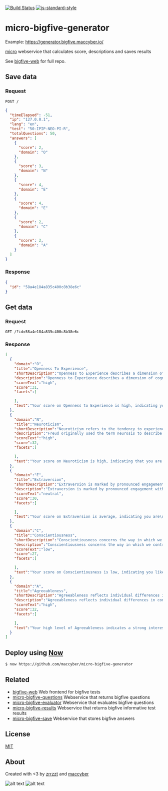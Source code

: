 [![Build Status](https://travis-ci.org/maccyber/micro-bigfive-generator.svg?branch=master)](https://travis-ci.org/maccyber/micro-bigfive-generator)
[![js-standard-style](https://img.shields.io/badge/code%20style-standard-brightgreen.svg?style=flat)](https://github.com/feross/standard)

# micro-bigfive-generator

Example: https://generator.bigfive.maccyber.io/

[micro](https://github.com/zeit/micro) webservice that calculates score, descriptions and saves results

See [bigfive-web](https://github.com/maccyber/bigfive-web) for full repo.


## Save data

### Request


```POST /```

```json
{
  "timeElapsed": -51,
  "ip": "127.0.0.1",
  "lang": "en",
  "test": "50-IPIP-NEO-PI-R",
  "totalQuestions": 50,
  "answers": [
    {
      "score": 2,
      "domain": "O"
    },
    {
      "score": 3,
      "domain": "N"
    },
    {
      "score": 4,
      "domain": "E"
    },
    {
      "score": 4,
      "domain": "E"
    },
    {
      "score": 2,
      "domain": "C"
    },
    {
      "score": 2,
      "domain": "A"
    }
  ]
}
```

### Response

```json
{
  "id": "58a4e184a835c400c8b38e6c"
}
```

## Get data

### Request

```GET /?id=58a4e184a835c400c8b38e6c```

### Response

```json
[  
  {  
    "domain":"O",
    "title":"Openness To Experience",
    "shortDescription":"Openness to Experience describes a dimension of cognitive style that distinguishes imaginative, creative people from down-to-earth, conventional people.",
    "description":"Openness to Experience describes a dimension of cognitive style that\ndistinguishes imaginative, creative people from down-to-earth,\nconventional people. Open people are intellectually curious,\nappreciative of art, and sensitive to beauty. They tend to be,\ncompared to closed people, more aware of their feelings. They tend to\nthink and act in individualistic and nonconforming\nways. Intellectuals typically score high on Openness to Experience;\nconsequently, this factor has also been called Culture or\nIntellect. Nonetheless, Intellect is probably best regarded as one aspect of openness\nto experience. Scores on Openness to Experience are only modestly\nrelated to years of education and scores on standard intelligent tests.\nAnother characteristic of the open cognitive style is a facility for thinking\nin symbols and abstractions far removed from concrete experience. Depending on\nthe individual's specific intellectual abilities, this symbolic cognition may\ntake the form of mathematical, logical, or geometric thinking, artistic and\nmetaphorical use of language, music composition or performance, or one of the\nmany visual or performing arts.\n\nPeople with low scores on openness to experience tend to have narrow, common\ninterests. They prefer the plain, straightforward, and obvious over the\ncomplex, ambiguous, and subtle. They may regard the arts and sciences with\nsuspicion, regarding these endeavors as abstruse or of no practical use.\nClosed people prefer familiarity over novelty; they are conservative and\nresistant to change.\n\nOpenness is often presented as healthier or more mature by psychologists, who\nare often themselves open to experience. However, open and closed styles of\nthinking are useful in different environments. The intellectual style of the\nopen person may serve a professor well, but research has shown that closed\nthinking is related to superior job performance in police work, sales, and\na number of service occupations.",
    "scoreText":"high",
    "score":31,
    "facets":[  

    ],
    "text":"Your score on Openness to Experience is high, indicating you enjoy novelty,\nvariety, and change. You are curious, imaginative, and creative. Your score is: 31"
  },
  {  
    "domain":"N",
    "title":"Neuroticism",
    "shortDescription":"Neuroticism refers to the tendency to experience negative feelings.",
    "description":"Freud originally used the term neurosis to describe a\ncondition marked by mental distress, emotional suffering, and an\ninability to cope effectively with the normal demands of life. He\nsuggested that everyone shows some signs of neurosis, but that we\ndiffer in our degree of suffering and our specific symptoms of\ndistress. Today neuroticism refers to the tendency to experience\nnegative feelings. Those who score high on Neuroticism may\nexperience primarily one specific negative feeling such as anxiety,\nanger, or depression, but are likely to experience several of these\nemotions. People high in neuroticism are emotionally reactive. They\nrespond emotionally to events that would not affect most people, and\ntheir reactions tend to be more intense than normal. They are more\nlikely to interpret ordinary situations as threatening, and minor\nfrustrations as hopelessly difficult. Their negative emotional\nreactions tend to persist for unusually long periods of time, which\nmeans they are often in a bad mood. These problems in emotional\nregulation can diminish a neurotic's ability to think clearly, make\ndecisions, and cope effectively with stress.",
    "scoreText":"high",
    "score":32,
    "facets":[  

    ],
    "text":"Your score on Neuroticism is high, indicating that you are easily\nupset, even by what most people consider the normal demands of\nliving. People consider you to be sensitive and emotional. Your score is: 32"
  },
  {  
    "domain":"E",
    "title":"Extraversion",
    "shortDescription":"Extraversion is marked by pronounced engagement with the external world.",
    "description":"Extraversion is marked by pronounced engagement with the external\nworld. Extraverts enjoy being with people, are full of energy, and\noften experience positive emotions. They tend to be enthusiastic,\naction-oriented, individuals who are likely to say \"Yes!\" or \"Let's\ngo!\" to opportunities for excitement. In groups they like to talk,\nassert themselves, and draw attention to themselves.\n\nIntroverts lack the exuberance, energy, and activity levels of\nextraverts. They tend to be quiet, low-key, deliberate, and\ndisengaged from the social world. Their lack of social involvement\nshould not be interpreted as shyness or depression; the\nintrovert simply needs less stimulation than an extravert and prefers\nto be alone. The independence and reserve of the introvert is\nsometimes mistaken as unfriendliness or arrogance. In reality, an\nintrovert who scores high on the agreeableness dimension will not\nseek others out but will be quite pleasant when approached.",
    "scoreText":"neutral",
    "score":30,
    "facets":[  

    ],
    "text":"Your score on Extraversion is average, indicating you are\nneither a subdued loner nor a jovial chatterbox. You enjoy time with\nothers but also time alone. Your score is: 30"
  },
  {  
    "domain":"C",
    "title":"Conscientiousness",
    "shortDescription":"Conscientiousness concerns the way in which we control, regulate, and direct our impulses.",
    "description":"Conscientiousness concerns the way in which we control, regulate,\nand direct our impulses. Impulses are not inherently bad;\noccasionally time constraints require a snap decision, and acting on\nour first impulse can be an effective response. Also, in times of\nplay rather than work, acting spontaneously and impulsively can be\nfun. Impulsive individuals can be seen by others as colorful,\nfun-to-be-with, and zany.\nNonetheless, acting on impulse can lead to trouble in a number of\nways. Some impulses are antisocial. Uncontrolled antisocial acts\nnot only harm other members of society, but also can result in\nretribution toward the perpetrator of such impulsive acts. Another\nproblem with impulsive acts is that they often produce immediate\nrewards but undesirable, long-term consequences. Examples include\nexcessive socializing that leads to being fired from one's job,\nhurling an insult that causes the breakup of an important\nrelationship, or using pleasure-inducing drugs that eventually\ndestroy one's health.\nImpulsive behavior, even when not seriously destructive, diminishes\na person's effectiveness in significant ways. Acting impulsively\ndisallows contemplating alternative courses of action, some of which\nwould have been wiser than the impulsive choice. Impulsivity also\nsidetracks people during projects that require organized sequences\nof steps or stages. Accomplishments of an impulsive person are\ntherefore small, scattered, and inconsistent.\nA hallmark of intelligence, what potentially separates human beings\nfrom earlier life forms, is the ability to think about future\nconsequences before acting on an impulse. Intelligent activity\ninvolves contemplation of long-range goals, organizing and planning\nroutes to these goals, and persisting toward one's goals in the face\nof short-lived impulses to the contrary. The idea that intelligence\ninvolves impulse control is nicely captured by the term prudence, an\nalternative label for the Conscientiousness domain. Prudent means\nboth wise and cautious. Persons who score high on the\nConscientiousness scale are, in fact, perceived by others as\nintelligent.\nThe benefits of high conscientiousness are obvious. Conscientious\nindividuals avoid trouble and achieve high levels of success through\npurposeful planning and persistence. They are also positively\nregarded by others as intelligent and reliable. On the negative\nside, they can be compulsive perfectionists and workaholics.\nFurthermore, extremely conscientious individuals might be regarded\nas stuffy and boring. Unconscientious people may be criticized for\ntheir unreliability, lack of ambition, and failure to stay within\nthe lines, but they will experience many short-lived pleasures and\nthey will never be called stuffy.",
    "scoreText":"low",
    "score":27,
    "facets":[  

    ],
    "text":"Your score on Conscientiousness is low, indicating you like to live\nfor the moment and do what feels good now. Your work tends to be\ncareless and disorganized. Your score is: 27"
  },
  {  
    "domain":"A",
    "title":"Agreeableness",
    "shortDescription":"Agreeableness reflects individual differences in concern with cooperation and social harmony. Agreeable individuals value getting along with others.",
    "description":"Agreeableness reflects individual differences in concern with\ncooperation and social harmony. Agreeable individuals value getting\nalong with others. They are therefore considerate, friendly,\ngenerous, helpful, and willing to compromise their interests with\nothers'. Agreeable people also have an optimistic view of human\nnature. They believe people are basically honest, decent, and\ntrustworthy. Disagreeable individuals place self-interest above getting along with\nothers.  They are generally unconcerned with others' well-being, and\ntherefore are unlikely to extend themselves for other people.\nSometimes their skepticism about others' motives causes them to be\nsuspicious, unfriendly, and uncooperative.\nAgreeableness is obviously advantageous for attaining and maintaining\npopularity. Agreeable people are better liked than disagreeable\npeople. On the other hand, agreeableness is not useful in situations\nthat require tough or absolute objective decisions. Disagreeable\npeople can make excellent scientists, critics, or soldiers.",
    "scoreText":"high",
    "score":32,
    "facets":[  

    ],
    "text":"Your high level of Agreeableness indicates a strong interest in\nothers' needs and well-being. You are pleasant, sympathetic, and\ncooperative. Your score is: 32"
  }
]
```

## Deploy using [Now](https://zeit.co/now)

```bash
$ now https://github.com/maccyber/micro-bigfive-generator
```

## Related
- [bigfive-web](https://github.com/maccyber/bigfive-web) Web frontend for bigfive tests
- [micro-bigfive-questions](https://github.com/maccyber/micro-bigfive-questions) Webservice that returns bigfive questions
- [micro-bigfive-evaluator](https://github.com/maccyber/micro-bigfive-evaluator) Webservice that evaluates bigfive questions
- [micro-bigfive-results](https://github.com/maccyber/micro-bigfive-results) Webservice that returns bigfive informative test results
- [micro-bigfive-save](https://github.com/maccyber/micro-bigfive-save) Webservice that stores bigfive answers

## License

[MIT](LICENSE)

## About

Created with <3 by [zrrzzt](https://github.com/zrrrzzt) and [maccyber](https://github.com/maccyber)

![alt text](https://robots.kebabstudios.party/zrrrzzt.png "Robohash image of zrrrzzt") 
![alt text](https://robots.kebabstudios.party/maccyber.png "Robohash image of maccyber")
